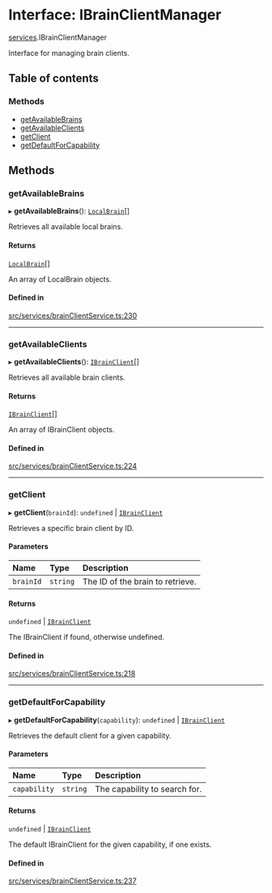 # Interface: IBrainClientManager

[services](../modules/services.md).IBrainClientManager

Interface for managing brain clients.

## Table of contents

### Methods

- [getAvailableBrains](services.IBrainClientManager.md#getavailablebrains)
- [getAvailableClients](services.IBrainClientManager.md#getavailableclients)
- [getClient](services.IBrainClientManager.md#getclient)
- [getDefaultForCapability](services.IBrainClientManager.md#getdefaultforcapability)

## Methods

### getAvailableBrains

▸ **getAvailableBrains**(): [`LocalBrain`](../modules/services.md#localbrain)[]

Retrieves all available local brains.

#### Returns

[`LocalBrain`](../modules/services.md#localbrain)[]

An array of LocalBrain objects.

#### Defined in

[src/services/brainClientService.ts:230](https://github.com/gethubai/hubai-core/blob/43abc4a/src/services/brainClientService.ts#L230)

___

### getAvailableClients

▸ **getAvailableClients**(): [`IBrainClient`](services.IBrainClient.md)[]

Retrieves all available brain clients.

#### Returns

[`IBrainClient`](services.IBrainClient.md)[]

An array of IBrainClient objects.

#### Defined in

[src/services/brainClientService.ts:224](https://github.com/gethubai/hubai-core/blob/43abc4a/src/services/brainClientService.ts#L224)

___

### getClient

▸ **getClient**(`brainId`): `undefined` \| [`IBrainClient`](services.IBrainClient.md)

Retrieves a specific brain client by ID.

#### Parameters

| Name | Type | Description |
| :------ | :------ | :------ |
| `brainId` | `string` | The ID of the brain to retrieve. |

#### Returns

`undefined` \| [`IBrainClient`](services.IBrainClient.md)

The IBrainClient if found, otherwise undefined.

#### Defined in

[src/services/brainClientService.ts:218](https://github.com/gethubai/hubai-core/blob/43abc4a/src/services/brainClientService.ts#L218)

___

### getDefaultForCapability

▸ **getDefaultForCapability**(`capability`): `undefined` \| [`IBrainClient`](services.IBrainClient.md)

Retrieves the default client for a given capability.

#### Parameters

| Name | Type | Description |
| :------ | :------ | :------ |
| `capability` | `string` | The capability to search for. |

#### Returns

`undefined` \| [`IBrainClient`](services.IBrainClient.md)

The default IBrainClient for the given capability, if one exists.

#### Defined in

[src/services/brainClientService.ts:237](https://github.com/gethubai/hubai-core/blob/43abc4a/src/services/brainClientService.ts#L237)
